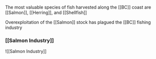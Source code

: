 The most valuable species of fish harvested along the [[BC]] coast are [[Salmon]], [[Herring]], and [[Shellfish]]

Overexploitation of the [[Salmon]] stock has plagued the [[BC]] fishing industry

### [[Salmon Industry]]
![[Salmon Industry]]

